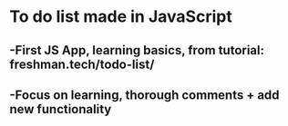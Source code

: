 # To do list made in JavaScript
## -First JS App, learning basics, from tutorial: freshman.tech/todo-list/
## -Focus on learning, thorough comments + add new functionality
